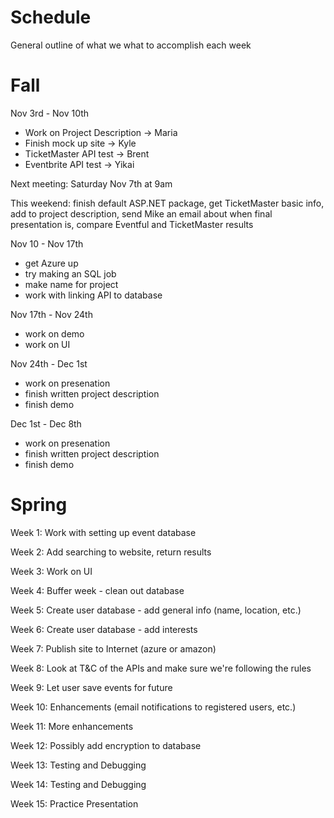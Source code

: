 # Schedule

General outline of what we what to accomplish each week

# Fall
Nov 3rd - Nov 10th
<ul>
  <li>Work on Project Description -> Maria</li>
  <li>Finish mock up site -> Kyle</li>
  <li>TicketMaster API test -> Brent</li>
  <li>Eventbrite API test -> Yikai</li>
</ul>

Next meeting: Saturday Nov 7th at 9am

This weekend: finish default ASP.NET package, get TicketMaster basic info, add to project description, send Mike an email about when final presentation is, compare Eventful and TicketMaster results

Nov 10 - Nov 17th
<ul>
  <li>get Azure up</li>
  <li>try making an SQL job</li>
  <li>make name for project</li>
  <li>work with linking API to database</li>
</ul>

Nov 17th - Nov 24th
<ul>
  <li>work on demo</li>
  <li>work on UI</li>
</ul>

Nov 24th - Dec 1st
<ul>
  <li> work on presenation</li>
  <li>finish written project description</li>
  <li>finish demo</li>
</ul>

Dec 1st - Dec 8th
<ul>
  <li> work on presenation</li>
  <li>finish written project description</li>
  <li>finish demo</li>
</ul>


# Spring

Week 1: Work with setting up event database

Week 2: Add searching to website, return results

Week 3: Work on UI

Week 4: Buffer week - clean out database

Week 5: Create user database - add general info (name, location, etc.)

Week 6: Create user database - add interests

Week 7: Publish site to Internet (azure or amazon)

Week 8: Look at T&C of the APIs and make sure we're following the rules

Week 9: Let user save events for future

Week 10: Enhancements (email notifications to registered users, etc.)

Week 11: More enhancements

Week 12: Possibly add encryption to database

Week 13: Testing and Debugging

Week 14: Testing and Debugging

Week 15: Practice Presentation
